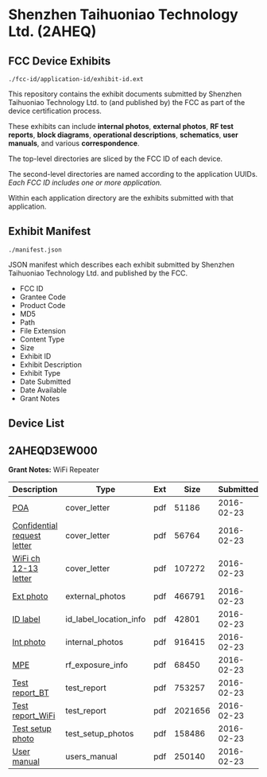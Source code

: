 # Shenzhen Taihuoniao Technology Ltd. (2AHEQ)
## FCC Device Exhibits

```
./fcc-id/application-id/exhibit-id.ext
```

This repository contains the exhibit documents submitted by Shenzhen Taihuoniao Technology Ltd. to (and published by) the FCC as part of the device certification process.

These exhibits can include **internal photos**, **external photos**, **RF test reports**, **block diagrams**, **operational descriptions**, **schematics**, **user manuals**, and various **correspondence**.

The top-level directories are sliced by the FCC ID of each device.

The second-level directories are named according to the application UUIDs. *Each FCC ID includes one or more application.*

Within each application directory are the exhibits submitted with that application. 

## Exhibit Manifest

```
./manifest.json
```

JSON manifest which describes each exhibit submitted by Shenzhen Taihuoniao Technology Ltd. and published by the FCC.

- FCC ID
- Grantee Code
- Product Code
- MD5
- Path
- File Extension
- Content Type
- Size
- Exhibit ID
- Exhibit Description
- Exhibit Type
- Date Submitted
- Date Available
- Grant Notes

## Device List
## 2AHEQD3EW000
**Grant Notes:** WiFi Repeater

| Description | Type | Ext | Size | Submitted | Available |
| ----------- | ---- | --- | ---- | --------- | --------- |
| [POA](2AHEQD3EW000/777537f68ad6ddc256f5336c1a6ac939/2909429.pdf) | cover_letter | pdf | 51186 | 2016-02-23 | 2016-02-24 |
| [Confidential request letter](2AHEQD3EW000/777537f68ad6ddc256f5336c1a6ac939/2909430.pdf) | cover_letter | pdf | 56764 | 2016-02-23 | 2016-02-24 |
| [WiFi ch 12-13 letter](2AHEQD3EW000/777537f68ad6ddc256f5336c1a6ac939/2909431.pdf) | cover_letter | pdf | 107272 | 2016-02-23 | 2016-02-24 |
| [Ext photo](2AHEQD3EW000/777537f68ad6ddc256f5336c1a6ac939/2909436.pdf) | external_photos | pdf | 466791 | 2016-02-23 | 2016-02-24 |
| [ID label](2AHEQD3EW000/777537f68ad6ddc256f5336c1a6ac939/2909438.pdf) | id_label_location_info | pdf | 42801 | 2016-02-23 | 2016-02-24 |
| [Int photo](2AHEQD3EW000/777537f68ad6ddc256f5336c1a6ac939/2909437.pdf) | internal_photos | pdf | 916415 | 2016-02-23 | 2016-02-24 |
| [MPE](2AHEQD3EW000/777537f68ad6ddc256f5336c1a6ac939/2909432.pdf) | rf_exposure_info | pdf | 68450 | 2016-02-23 | 2016-02-24 |
| [Test report_BT](2AHEQD3EW000/777537f68ad6ddc256f5336c1a6ac939/2909433.pdf) | test_report | pdf | 753257 | 2016-02-23 | 2016-02-24 |
| [Test report_WiFi](2AHEQD3EW000/777537f68ad6ddc256f5336c1a6ac939/2909434.pdf) | test_report | pdf | 2021656 | 2016-02-23 | 2016-02-24 |
| [Test setup photo](2AHEQD3EW000/777537f68ad6ddc256f5336c1a6ac939/2909435.pdf) | test_setup_photos | pdf | 158486 | 2016-02-23 | 2016-02-24 |
| [User manual](2AHEQD3EW000/777537f68ad6ddc256f5336c1a6ac939/2909439.pdf) | users_manual | pdf | 250140 | 2016-02-23 | 2016-02-24 |
